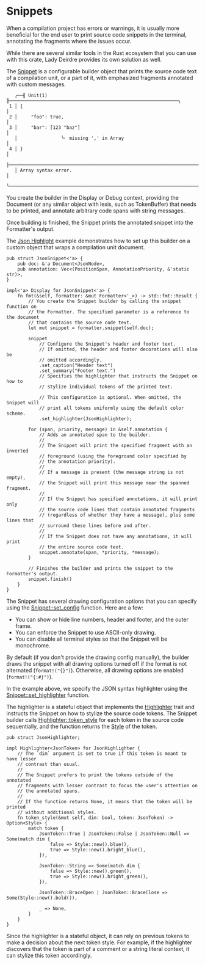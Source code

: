 <!------------------------------------------------------------------------------
  This file is a part of the "Lady Deirdre" work,
  a compiler front-end foundation technology.

  This work is proprietary software with source-available code.

  To copy, use, distribute, and contribute to this work, you must agree to
  the terms of the General License Agreement:

  https://github.com/Eliah-Lakhin/lady-deirdre/blob/master/EULA.md.

  The agreement grants you a Commercial-Limited License that gives you
  the right to use my work in non-commercial and limited commercial products
  with a total gross revenue cap. To remove this commercial limit for one of
  your products, you must acquire an Unrestricted Commercial License.

  If you contribute to the source code, documentation, or related materials
  of this work, you must assign these changes to me. Contributions are
  governed by the "Derivative Work" section of the General License
  Agreement.

  Copying the work in parts is strictly forbidden, except as permitted under
  the terms of the General License Agreement.

  If you do not or cannot agree to the terms of this Agreement,
  do not use this work.

  This work is provided "as is" without any warranties, express or implied,
  except to the extent that such disclaimers are held to be legally invalid.

  Copyright (c) 2024 Ilya Lakhin (Илья Александрович Лахин).
  All rights reserved.
------------------------------------------------------------------------------->

# Snippets

When a compilation project has errors or warnings, it is usually more beneficial
for the end user to print source code snippets in the terminal, annotating the
fragments where the issues occur.

While there are several similar tools in the Rust ecosystem that you can use
with this crate, Lady Deirdre provides its own solution as well.

The [Snippet](https://docs.rs/lady-deirdre/2.0.0/lady_deirdre/format/struct.Snippet.html)
is a configurable builder object that prints the source code text of a
compilation unit, or a part of it, with emphasized fragments annotated with
custom messages.

```text
   ╭──╢ Unit(1) ╟──────────────────────────────────────────────────────────────╮
 1 │ {                                                                         │
 2 │     "foo": true,                                                          │
 3 │     "bar": [123 "baz"]                                                    │
   │                ╰╴ missing ',' in Array                                    │
 4 │ }                                                                         │
   ├───────────────────────────────────────────────────────────────────────────┤
   │ Array syntax error.                                                       │
   ╰───────────────────────────────────────────────────────────────────────────╯
```

You create the builder in the Display or Debug context, providing the Document
(or any similar object with lexis, such as TokenBuffer) that needs to be
printed, and annotate arbitrary code spans with string messages.

Once building is finished, the Snippet prints the annotated snippet into the
Formatter's output.

The [Json Highlight](https://github.com/Eliah-Lakhin/lady-deirdre/blob/master/work/crates/examples/src/json_highlight/highlighter.rs#L45)
example demonstrates how to set up this builder on a custom object that wraps a
compilation unit document.

```rust,noplayground
pub struct JsonSnippet<'a> {
    pub doc: &'a Document<JsonNode>,
    pub annotation: Vec<(PositionSpan, AnnotationPriority, &'static str)>,
}

impl<'a> Display for JsonSnippet<'a> {
    fn fmt(&self, formatter: &mut Formatter<'_>) -> std::fmt::Result {
        // You create the Snippet builder by calling the snippet function on
        // the Formatter. The specified parameter is a reference to the document
        // that contains the source code text.
        let mut snippet = formatter.snippet(self.doc);

        snippet
            // Configure the Snippet's header and footer text.
            // If omitted, the header and footer decorations will also be
            // omitted accordingly.
            .set_caption("Header text")
            .set_summary("Footer text.")
            // Specifies the highlighter that instructs the Snippet on how to
            // stylize individual tokens of the printed text.
            
            // This configuration is optional. When omitted, the Snippet will
            // print all tokens uniformly using the default color scheme.
            .set_highlighter(JsonHighlighter);

        for (span, priority, message) in &self.annotation {
            // Adds an annotated span to the builder.
            //
            // The Snippet will print the specified fragment with an inverted
            // foreground (using the foreground color specified by
            // the annotation priority).
            //
            // If a message is present (the message string is not empty),
            // the Snippet will print this message near the spanned fragment.
            //
            // If the Snippet has specified annotations, it will print only
            // the source code lines that contain annotated fragments
            // (regardless of whether they have a message), plus some lines that
            // surround these lines before and after.
            //
            // If the Snippet does not have any annotations, it will print
            // the entire source code text.
            snippet.annotate(span, *priority, *message);
        }

        // Finishes the builder and prints the snippet to the Formatter's output.
        snippet.finish()
    }
}
```

The Snippet has several drawing configuration options that you can specify using
the [Snippet::set_config](https://docs.rs/lady-deirdre/2.0.0/lady_deirdre/format/struct.Snippet.html#method.set_config)
function. Here are a few:

- You can show or hide line numbers, header and footer, and the outer frame.
- You can enforce the Snippet to use ASCII-only drawing.
- You can disable all terminal styles so that the Snippet will be monochrome.

By default (if you don't provide the drawing config manually), the builder draws
the snippet with all drawing options turned off if the format is not
alternated (`format!("{}")`). Otherwise, all drawing options are
enabled (`format!("{:#}")`).

In the example above, we specify the JSON syntax highlighter using
the [Snippet::set_highlighter](https://docs.rs/lady-deirdre/2.0.0/lady_deirdre/format/struct.Snippet.html#method.set_highlighter)
function.

The highlighter is a stateful object that implements
the [Highlighter](https://docs.rs/lady-deirdre/2.0.0/lady_deirdre/format/trait.Highlighter.html)
trait and instructs the Snippet on how to stylize the source code tokens. The
Snippet builder
calls [Highlighter::token_style](https://docs.rs/lady-deirdre/2.0.0/lady_deirdre/format/trait.Highlighter.html#tymethod.token_style)
for each token in the source code sequentially, and the function returns
the [Style](https://docs.rs/lady-deirdre/2.0.0/lady_deirdre/format/struct.Style.html)
of the token.

```rust,noplayground
pub struct JsonHighlighter;

impl Highlighter<JsonToken> for JsonHighlighter {
    // The `dim` argument is set to true if this token is meant to have lesser
    // contrast than usual.
    //
    // The Snippet prefers to print the tokens outside of the annotated
    // fragments with lesser contrast to focus the user's attention on
    // the annotated spans.
    //
    // If the function returns None, it means that the token will be printed
    // without additional styles.
    fn token_style(&mut self, dim: bool, token: JsonToken) -> Option<Style> {
        match token {
            JsonToken::True | JsonToken::False | JsonToken::Null => Some(match dim {
                false => Style::new().blue(),
                true => Style::new().bright_blue(),
            }),

            JsonToken::String => Some(match dim {
                false => Style::new().green(),
                true => Style::new().bright_green(),
            }),

            JsonToken::BraceOpen | JsonToken::BraceClose => Some(Style::new().bold()),

            _ => None,
        }
    }
}
```

Since the highlighter is a stateful object, it can rely on previous tokens to
make a decision about the next token style. For example, if the highlighter
discovers that the token is part of a comment or a string literal context, it
can stylize this token accordingly.
